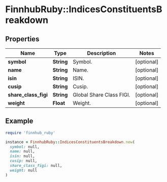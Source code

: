 # FinnhubRuby::IndicesConstituentsBreakdown

## Properties

| Name | Type | Description | Notes |
| ---- | ---- | ----------- | ----- |
| **symbol** | **String** | Symbol. | [optional] |
| **name** | **String** | Name. | [optional] |
| **isin** | **String** | ISIN. | [optional] |
| **cusip** | **String** | Cusip. | [optional] |
| **share_class_figi** | **String** | Global Share Class FIGI. | [optional] |
| **weight** | **Float** | Weight. | [optional] |

## Example

```ruby
require 'finnhub_ruby'

instance = FinnhubRuby::IndicesConstituentsBreakdown.new(
  symbol: null,
  name: null,
  isin: null,
  cusip: null,
  share_class_figi: null,
  weight: null
)
```

